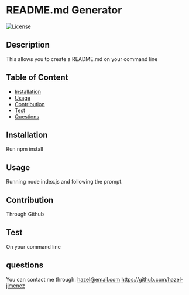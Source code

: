 # README.md Generator
  [![License](https://img.shields.io/badge/License-MIT-blue.svg)](https://opensource.org/licenses/MIT)
## Description
This allows you to create a README.md on your command line
## Table of Content
* [Installation](#installation)
* [Usage](#usage)
* [Contribution](#contribution)
* [Test](#test)
* [Questions](#questions)

## Installation
Run npm install
## Usage
Running node index.js and following the prompt.
## Contribution
Through Github
## Test
On your command line

## questions
You can contact me through:
hazel@email.com
https://github.com/hazel-jimenez





